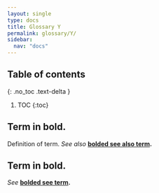 ```yaml
---
layout: single
type: docs
title: Glossary Y
permalink: glossary/Y/
sidebar:
  nav: "docs"
---
```


## Table of contents
{: .no_toc .text-delta }

1. TOC
{:toc}

## **Term in bold.** 
Definition of term. *See also* **[bolded see also term](/DCRMR/glossary/Letter/#bolded-see-also-term).**

## **Term in bold.**
*See* **[bolded see term](/DCRMR/glossary/Letter/#bolded-see-also-term).**